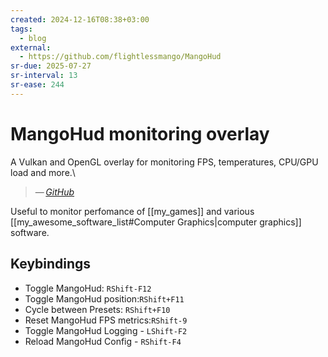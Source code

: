 ```yaml
---
created: 2024-12-16T08:38+03:00
tags:
  - blog
external:
  - https://github.com/flightlessmango/MangoHud
sr-due: 2025-07-27
sr-interval: 13
sr-ease: 244
---
```


# MangoHud monitoring overlay

A Vulkan and OpenGL overlay for monitoring FPS, temperatures, CPU/GPU load and more.\
> — <cite>[GitHub](https://github.com/flightlessmango/MangoHud)</cite>

Useful to monitor perfomance of [[my_games]] and various [[my_awesome_software_list#Computer Graphics|computer graphics]] software.

## Keybindings

- Toggle MangoHud:<wbr class="f"> `RShift-F12`
- Toggle MangoHud position:<wbr class="f"> `RShift+F11`
- Cycle between Presets:<wbr class="f"> `RShift+F10`
- Reset MangoHud FPS metrics:<wbr class="f"> `RShift-9`
- Toggle MangoHud Logging - `LShift-F2`
- Reload MangoHud Config - `RShift-F4`
